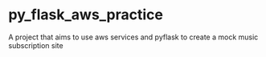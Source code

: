 # py_flask_aws_practice
A project that aims to use aws services and pyflask to create a mock music subscription site
